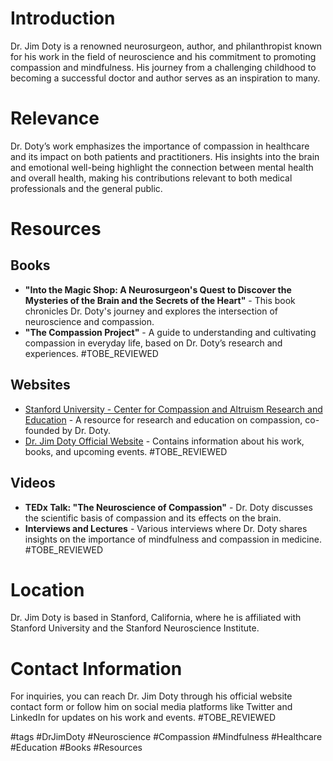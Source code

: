 # Introduction
Dr. Jim Doty is a renowned neurosurgeon, author, and philanthropist known for his work in the field of neuroscience and his commitment to promoting compassion and mindfulness. His journey from a challenging childhood to becoming a successful doctor and author serves as an inspiration to many.

# Relevance
Dr. Doty’s work emphasizes the importance of compassion in healthcare and its impact on both patients and practitioners. His insights into the brain and emotional well-being highlight the connection between mental health and overall health, making his contributions relevant to both medical professionals and the general public.

# Resources
## Books
- **"Into the Magic Shop: A Neurosurgeon's Quest to Discover the Mysteries of the Brain and the Secrets of the Heart"** - This book chronicles Dr. Doty's journey and explores the intersection of neuroscience and compassion.
- **"The Compassion Project"** - A guide to understanding and cultivating compassion in everyday life, based on Dr. Doty’s research and experiences. #TOBE_REVIEWED

## Websites
- [Stanford University - Center for Compassion and Altruism Research and Education](https://ccare.stanford.edu) - A resource for research and education on compassion, co-founded by Dr. Doty.
- [Dr. Jim Doty Official Website](http://www.jimdoty.com) - Contains information about his work, books, and upcoming events. #TOBE_REVIEWED

## Videos
- **TEDx Talk: "The Neuroscience of Compassion"** - Dr. Doty discusses the scientific basis of compassion and its effects on the brain.
- **Interviews and Lectures** - Various interviews where Dr. Doty shares insights on the importance of mindfulness and compassion in medicine. #TOBE_REVIEWED

# Location
Dr. Jim Doty is based in Stanford, California, where he is affiliated with Stanford University and the Stanford Neuroscience Institute. 

# Contact Information
For inquiries, you can reach Dr. Jim Doty through his official website contact form or follow him on social media platforms like Twitter and LinkedIn for updates on his work and events. #TOBE_REVIEWED

#tags
#DrJimDoty #Neuroscience #Compassion #Mindfulness #Healthcare #Education #Books #Resources
